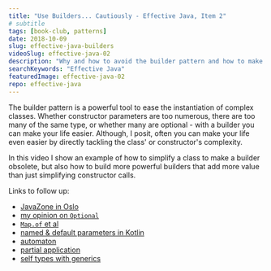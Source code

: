 ```yaml
---
title: "Use Builders... Cautiously - Effective Java, Item 2"
# subtitle
tags: [book-club, patterns]
date: 2018-10-09
slug: effective-java-builders
videoSlug: effective-java-02
description: "Why and how to avoid the builder pattern and how to make best use of it if you can't"
searchKeywords: "Effective Java"
featuredImage: effective-java-02
repo: effective-java
---
```


The builder pattern is a powerful tool to ease the instantiation of complex classes.
Whether constructor parameters are too numerous, there are too many of the same type, or whether many are optional - with a builder you can make your life easier.
Although, I posit, often you can make your life even easier by directly tackling the class' or constructor's complexity.

In this video I show an example of how to simplify a class to make a builder obsolete, but also how to build more powerful builders that add more value than just simplifying constructor calls.

Links to follow up:

* [JavaZone in Oslo](https://2018.javazone.no/)
* [my opinion on `Optional`](intention-revealing-code-java-8-optional)
* [`Map.of` et al](java-9-tutorial/#collection-factories)
* [named & default parameters in Kotlin](http://www.deadcoderising.com/kotlin-how-to-use-default-parameters-in-functions-and-constructors/)
* [automaton](https://brilliant.org/wiki/finite-state-machines/)
* [partial application](https://en.wikipedia.org/wiki/Partial_application)
* [self types with generics](https://www.sitepoint.com/self-types-with-javas-generics/)
